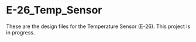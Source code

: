 # E-26_Temp_Sensor
These are the design files for the Temperature Sensor (E-26). This project is in progress.

